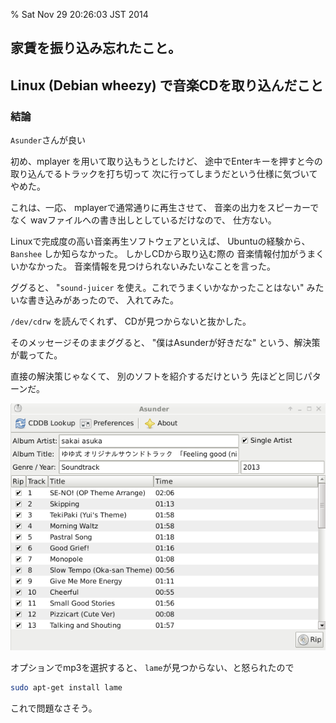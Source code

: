 % Sat Nov 29 20:26:03 JST 2014

## 家賃を振り込み忘れたこと。

## Linux (Debian wheezy) で音楽CDを取り込んだこと

### 結論
`Asunder`さんが良い

初め、mplayer を用いて取り込もうとしたけど、
途中でEnterキーを押すと今の取り込んでるトラックを打ち切って
次に行ってしまうだという仕様に気づいて
やめた。

これは、一応、
mplayerで通常通りに再生させて、
音楽の出力をスピーカーでなく
wavファイルへの書き出しとしているだけなので、
仕方ない。

Linuxで完成度の高い音楽再生ソフトウェアといえば、
Ubuntuの経験から、
`Banshee` しか知らなかった。
しかしCDから取り込む際の
音楽情報付加がうまくいかなかった。
音楽情報を見つけられないみたいなことを言った。

ググると、
"`sound-juicer`
を使え。これでうまくいかなかったことはない"
みたいな書き込みがあったので、
入れてみた。

`/dev/cdrw`
を読んでくれず、
CDが見つからないと抜かした。

そのメッセージそのままググると、
"僕はAsunderが好きだな"
という、解決策が載ってた。

直接の解決策じゃなくて、
別のソフトを紹介するだけという
先ほどと同じパターンだ。

![](../../img/2014/1129.png)

オプションでmp3を選択すると、
`lame`が見つからない、と怒られたので

```bash
sudo apt-get install lame
```

これで問題なさそう。
